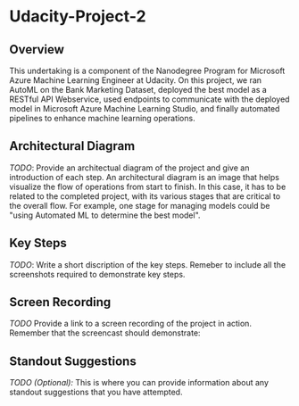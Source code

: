 
# Udacity-Project-2

## Overview

This undertaking is a component of the Nanodegree Program for Microsoft Azure Machine Learning Engineer at Udacity. On this project, we ran AutoML on the Bank Marketing Dataset, deployed the best model as a RESTful API Webservice, used endpoints to communicate with the deployed model in Microsoft Azure Machine Learning Studio, and finally automated pipelines to enhance machine learning operations.


## Architectural Diagram
*TODO*: Provide an architectual diagram of the project and give an introduction of each step. An architectural diagram is an image that helps visualize the flow of operations from start to finish. In this case, it has to be related to the completed project, with its various stages that are critical to the overall flow. For example, one stage for managing models could be "using Automated ML to determine the best model". 

## Key Steps
*TODO*: Write a short discription of the key steps. Remeber to include all the screenshots required to demonstrate key steps. 

## Screen Recording
*TODO* Provide a link to a screen recording of the project in action. Remember that the screencast should demonstrate:

## Standout Suggestions
*TODO (Optional):* This is where you can provide information about any standout suggestions that you have attempted.
